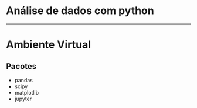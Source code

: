 # Análise de dados com python

---

# Ambiente Virtual

## Pacotes

  - pandas
  - scipy
  - matplotlib
  - jupyter